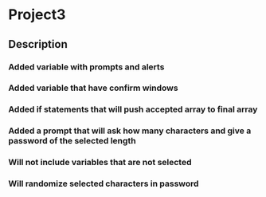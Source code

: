 # Project3

## Description
### Added variable with prompts and alerts
### Added variable that have confirm windows
### Added if statements that will push accepted array to final array
### Added a prompt that will ask how many characters and give a password of the selected length
### Will not include variables that are not selected
### Will randomize selected characters in password
